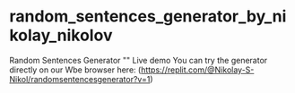 # random_sentences_generator_by_nikolay_nikolov
Random Sentences Generator
"" Live demo
You can try the generator directly on our Wbe browser here:
(https://replit.com/@Nikolay-S-Nikol/randomsentencesgenerator?v=1)
